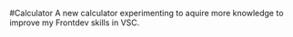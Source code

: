 #Calculator
 A new calculator experimenting to aquire more knowledge to improve my Frontdev skills in VSC.
